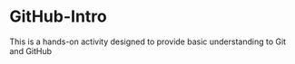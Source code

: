 # GitHub-Intro
This is a hands-on activity designed to provide basic understanding to Git and GitHub
